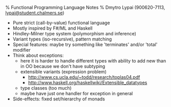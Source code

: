 % Functional Programming Language Notes
% Dmytro Lypai (900620-7113, lypai@student.chalmers.se)

* Pure strict (call-by-value) functional language
* Mostly inspired by F#/ML and Haskell
* Hindley-Milner type system (polymorphism and inference)
* Variant types (iso-recursive), pattern matching
* Special features: maybe try something like 'terminates' and/or 'total' modifier
* Think about exceptions:
    + here it is harder to handle different types with ability to add new than in OO because we don't have subtyping
    + extensible variants (expression problem)
        - <http://www.cs.ucla.edu/~todd/research/toplas04.pdf>
        - <http://www.haskell.org/haskellwiki/Extensible_datatypes>
    + type classes (too much)
    + maybe have just one handler for exception in general
* Side-effects: fixed set/hierarchy of monads

